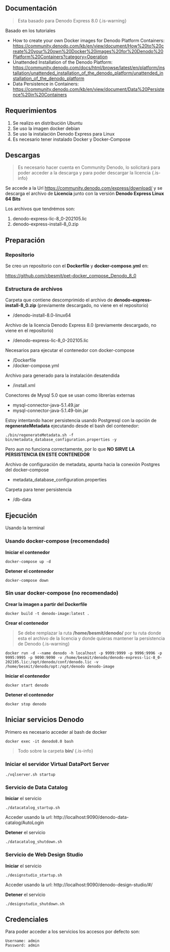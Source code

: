 ## Documentación

> Esta basado para Denodo Express 8.0
{.is-warning}

Basado en los tutoriales

- How to create your own Docker images for Denodo Platform Containers: https://community.denodo.com/kb/en/view/document/How%20to%20create%20your%20own%20Docker%20images%20for%20Denodo%20Platform%20Containers?category=Operation
- Unattended Installation of the Denodo Platform: https://community.denodo.com/docs/html/browse/latest/en/platform/installation/unattended_installation_of_the_denodo_platform/unattended_installation_of_the_denodo_platform
- Data Persistence in Containers: https://community.denodo.com/kb/en/view/document/Data%20Persistence%20in%20Containers

## Requerimientos

1. Se realizo en distribución Ubuntu
1. Se uso la imagen docker debian
1. Se uso la instalación Denodo Express para Linux
1. Es necesario tener instalado Docker y Docker-Compose

## Descargas

> Es necesario hacer cuenta en Community Denodo, lo solicitará para poder acceder a la descarga y para poder descargar la licencia
{.is-info}


Se accede a la Url https://community.denodo.com/express/download/ y se descarga el archivo de **Licencia** junto con la versión **Denodo Express Linux 64 Bits**

Los archivos que tendrémos son:

1. denodo-express-lic-8_0-202105.lic
1. denodo-express-install-8_0.zip

## Preparación

### Repositorio
Se creo un repositorio con el **Dockerfile** y **docker-compose.yml** en:

https://github.com/cbesmit/pet-docker_compose_Denodo_8_0

### Estructura de archivos

Carpeta que contiene descomprimido el archivo de **denodo-express-install-8_0.zip** (previamente descargado, no viene en el repositorio)

- /denodo-install-8.0-linux64


Archivo de la licencia Denodo Express 8.0 (previamente descargado, no viene en el repositorio)

- /denodo-express-lic-8_0-202105.lic

Necesarios  para ejecutar el contenedor con docker-compose
- /Dockerfile
- /docker-compose.yml

Archivo para generado para la instalación desatendida

- /install.xml

Conectores de Mysql 5.0 que se usan como librerías externas

- mysql-connector-java-5.1.49.jar
- mysql-connector-java-5.1.49-bin.jar

Estoy intentando hacer persistencia usando Postgresql con la opción de **regenerateMetadata** ejecutando desde el bash del contenedor:

    ./bin/regenerateMetadata.sh -f bin/metadata_database_configuration.properties -y
    
Pero aun no funciona correctamente, por lo que **NO SIRVE LA PERSISTENCIA EN ESTE CONTENEDOR**

Archivo de configuración de metadata, apunta hacia la conexión Postgres del docker-compose

- metadata_database_configuration.properties

Carpeta para tener persistencia 

- /db-data

## Ejecución
Usando la terminal

### Usando docker-compose (recomendado)

**Iniciar el contenedor**

    docker-compose up -d

**Detener el contenedor**

    docker-compose down

### Sin usar docker-compose (no recomendado)
**Crear la imagen a partir del Dockerfile**

    docker build -t denodo-image:latest .

**Crear el contenedor**

> Se debe remplazar la ruta **/home/besmit/denodo/** por tu ruta donde esta el archivo de la licencia y donde quieras mantener la persistencia de Denodo
{.is-warning}


    docker run -d --name denodo -h localhost -p 9999:9999 -p 9996:9996 -p 9995:9995 -p 9090:9090 -v /home/besmit/denodo/denodo-express-lic-8_0-202105.lic:/opt/denodo/conf/denodo.lic -v /home/besmit/denodo/opt:/opt/denodo denodo-image

**Iniciar el contenedor**

    docker start denodo

**Detener el contenedor**

    docker stop denodo

## Iniciar servicios Denodo

Primero es necesario acceder al bash de docker

    docker exec -it denodo8.0 bash

> Todo sobre la carpeta **bin/**
{.is-info}

### Iniciar el servidor Virtual DataPort Server

    ./vqlserver.sh startup
    
### Servicio de Data Catalog
**Iniciar** el servicio

    ./datacatalog_startup.sh
    
Acceder usando la url: http://localhost:9090/denodo-data-catalog/AutoLogin

**Detener** el servicio

    ./datacatalog_shutdown.sh

### Servicio de Web Design Studio
**Iniciar** el servicio

    ./designstudio_startup.sh
    
Acceder usando la url: http://localhost:9090/denodo-design-studio/#/

**Detener** el servicio

    ./designstudio_shutdown.sh

## Credenciales
Para poder acceder a los servicios los accesos por defecto son:

    Username: admin
    Password: admin


